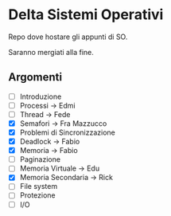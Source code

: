 # Delta Sistemi Operativi

Repo dove hostare gli appunti di SO.

Saranno mergiati alla fine.

## Argomenti

- [ ] Introduzione
- [ ] Processi -> Edmi
- [ ] Thread -> Fede
- [x] Semafori -> Fra Mazzucco
- [x] Problemi di Sincronizzazione
- [x] Deadlock -> Fabio
- [x] Memoria -> Fabio
- [ ] Paginazione
- [ ] Memoria Virtuale -> Edu
- [x] Memoria Secondaria -> Rick
- [ ] File system
- [ ] Protezione
- [ ] I/O
